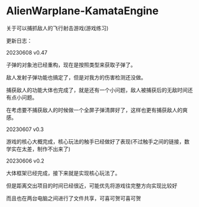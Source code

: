 # AlienWarplane-KamataEngine
关于可以捕抓敌人的飞行射击游戏(游戏练习)

更新日志：

20230608 v0.47

子弹的对象池已经重构，现在是按照类型来获取子弹了。

敌人发射子弹功能也搞定了，但是对我方的伤害检测还没做。

捕获敌人的功能大体也完成了，就是还有一个小问题，敌人被捕获后的无敌时间还有点小问题。

在考虑要不捕获敌人的时候做一个全屏子弹清屏好了，这样也更有捕获敌人的爽感。

20230607 v0.3

游戏的核心大概完成，核心玩法的触手已经做好了表现(不过触手之间的链接，数学实在太差，制作不出来了)

20230606 v0.2

大体框架已经完成，接下来就是实现核心玩法了。

但是距离交出项目的时间已经很近，可能优先将游戏往完整方向实现比较好

而且也在两台电脑之间进行了文件共享，可喜可贺可喜可贺
